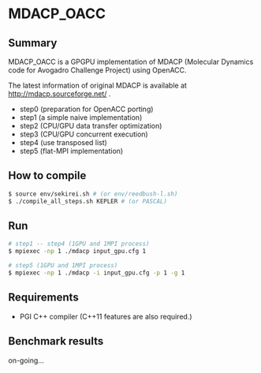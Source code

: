 # MDACP_OACC

## Summary
MDACP_OACC is a GPGPU implementation of MDACP (Molecular Dynamics code for Avogadro Challenge Project) using OpenACC.

The latest information of original MDACP is available at http://mdacp.sourceforge.net/ .

- step0 (preparation for OpenACC porting)
- step1 (a simple naive implementation)
- step2 (CPU/GPU data transfer optimization)
- step3 (CPU/GPU concurrent execution)
- step4 (use transposed list)
- step5 (flat-MPI implementation)

## How to compile

``` sh
$ source env/sekirei.sh # (or env/reedbush-l.sh)
$ ./compile_all_steps.sh KEPLER # (or PASCAL)
```

## Run

``` sh
# step1 -- step4 (1GPU and 1MPI process)
$ mpiexec -np 1 ./mdacp input_gpu.cfg 1

# step5 (1GPU and 1MPI process)
$ mpiexec -np 1 ./mdacp -i input_gpu.cfg -p 1 -g 1
```

## Requirements
- PGI C++ compiler (C++11 features are also required.)

## Benchmark results
on-going...
